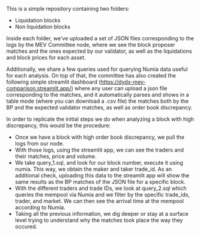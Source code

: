 This is a simple repository containing two folders:

- Liquidation blocks
- Non liquidation blocks

Inside each folder, we've uploaded a set of JSON files corresponding to the logs by the MEV Committee node, where we see the block proposer matches and the ones expected by our validator, as well as the liquidations and block prices for each asset.

Additionally, we share a few queries used for querying Numia data useful for each analysis. On top of that, the committee has also created the following simple streamlit dashboard (https://dydx-mev-comparison.streamlit.app/) where any user can upload a json file corresponding to the matches, and it automatically parses and shows in a table mode (where you can download a .csv file) the matches both by the BP and the expected validator matches, as well as order book discrepancy. 

In order to replicate the initial steps we do when analyzing a block with high discrepancy, this would be the procedure:

- Once we have a block with high order book discrepancy, we pull the logs from our node.
- With those logs, using the streamlit app, we can see the traders and their matches, price and volume.
- We take query_1.sql, and look for our block number, execute it using numia. This way, we obtain the maker and taker trade_id. As an additional check, uploading this data to the streamlit app will show the same results as the BP matches of the JSON file for a specific block.
- With the different traders and trade IDs, we look at query_2.sql which queries the mempool via Numia and we filter by the specific trade_ids, trader, and market. We can then see the arrival time at the mempool according to Numia.
- Taking all the previous information, we dig deeper or stay at a surface level trying to understand why the matches took place the way they occured.


